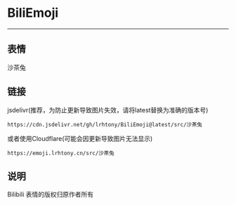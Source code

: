# BiliEmoji
---
## 表情
沙茶兔
## 链接
jsdelivr(推荐，为防止更新导致图片失效，请将latest替换为准确的版本号)
```
https://cdn.jsdelivr.net/gh/lrhtony/BiliEmoji@latest/src/沙茶兔
```
或者使用Cloudflare(可能会因更新导致图片无法显示)
```
https://emoji.lrhtony.cn/src/沙茶兔
```
## 说明
Bilibili 表情的版权归原作者所有
